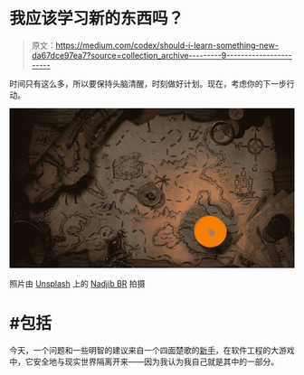 # 我应该学习新的东西吗？

> 原文：<https://medium.com/codex/should-i-learn-something-new-da67dce97ea7?source=collection_archive---------9----------------------->

时间只有这么多，所以要保持头脑清醒，时刻做好计划。现在，考虑你的下一步行动。

![](img/68ef47ce59d455bcb8516600a9f81a2f.png)

照片由 [Unsplash](https://unsplash.com/s/photos/treasure-map?utm_source=unsplash&utm_medium=referral&utm_content=creditCopyText) 上的 [Nadjib BR](https://unsplash.com/@depthcontroller?utm_source=unsplash&utm_medium=referral&utm_content=creditCopyText) 拍摄

# #包括

今天，一个问题和一些明智的建议来自一个四面楚歌的[新手](https://en.wikipedia.org/wiki/Rook_(chess))，在软件工程的大游戏中，它安全地与现实世界隔离开来——因为我认为我自己就是其中的一部分。